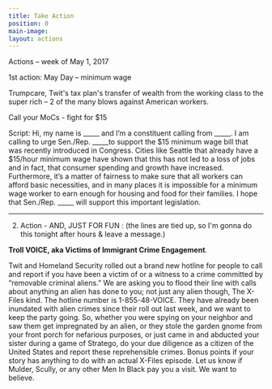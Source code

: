 ```yaml
---
title: Take Action
position: 0
main-image: 
layout: actions
---
```


Actions – week of May 1, 2017

1st action: May Day – minimum wage

Trumpcare, Twit's tax plan's transfer of wealth from the working class to the super rich – 2 of the many blows against American workers.  

Call your MoCs - fight for $15 

Script: Hi, my name is _____ and I’m a constituent calling from _____. I am calling to urge Sen./Rep. _____to support the $15 minimum wage bill that was recently introduced in Congress. Cities like Seattle that already have a $15/hour minimum wage have shown that this has not led to a loss of jobs and in fact, that consumer spending and growth have increased. Furthermore, it’s a matter of fairness to make sure that all workers can afford basic necessities, and in many places it is impossible for a minimum wage worker to earn enough for housing and food for their families. I hope that Sen./Rep. _____ will support this important legislation.
 
----------------------------
2. Action - AND, JUST FOR FUN : (the lines are tied up, so I'm gonna do this tonight after hours & leave a message.)

**Troll VOICE, aka Victims of Immigrant Crime Engagement**.

Twit and Homeland Security rolled out a brand new hotline for people to call and report if you have been a victim of or a witness to a crime committed by “removable criminal aliens.” We are asking you to flood their line with calls about anything an alien has done to you; not just any alien though, The X-Files kind.
The hotline number is 1-855-48-VOICE. They have already been inundated with alien crimes since their roll out last week, and we want to keep the party going. So, whether you were spying on your neighbor and saw them get impregnated by an alien, or they stole the garden gnome from your front porch for nefarious purposes, or just came in and abducted your sister during a game of Stratego, do your due diligence as a citizen of the United States and report these reprehensible crimes. Bonus points if your story has anything to do with an actual X-Files episode. Let us know if Mulder, Scully, or any other Men In Black pay you a visit. We want to believe.


